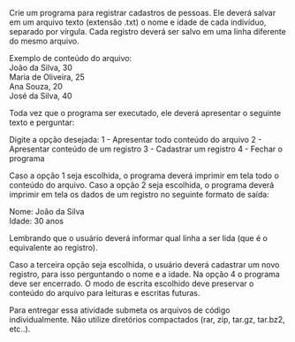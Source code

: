Crie um programa para registrar cadastros de pessoas. Ele deverá salvar em um arquivo texto (extensão .txt) o nome e idade de cada indivíduo, separado por vírgula. Cada registro deverá ser salvo em uma linha diferente do mesmo arquivo.

Exemplo de conteúdo do arquivo:<br />
João da Silva, 30<br />
Maria de Oliveira, 25<br />
Ana Souza, 20<br />
José da Silva, 40<br />

Toda vez que o programa ser executado, ele deverá apresentar o seguinte texto e perguntar:

Digite a opção desejada:
1 - Apresentar todo conteúdo do arquivo
2 - Apresentar conteúdo de um registro
3 - Cadastrar um registro
4 - Fechar o programa

Caso a opção 1 seja escolhida, o programa deverá imprimir em tela todo o conteúdo do arquivo. Caso a opção 2 seja escolhida, o programa deverá imprimir em tela os dados de um registro no seguinte formato de saída:

Nome: João da Silva<br />
Idade: 30 anos<br />

Lembrando que o usuário deverá informar qual linha a ser lida (que é o equivalente ao registro).

Caso a terceira opção seja escolhida, o usuário deverá cadastrar um novo registro, para isso perguntando o nome e a idade. Na opção 4 o programa deve ser encerrado. O modo de escrita escolhido deve preservar o conteúdo do arquivo para leituras e escritas futuras.

Para entregar essa atividade submeta os arquivos de código individualmente. Não utilize diretórios compactados (rar, zip, tar.gz, tar.bz2, etc..).
